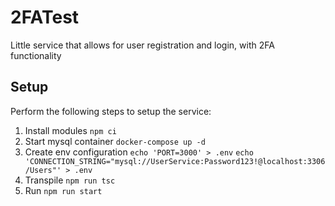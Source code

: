 # 2FATest
Little service that allows for user registration and login, with 2FA functionality

## Setup
Perform the following steps to setup the service:

1. Install modules 
`npm ci`
2. Start mysql container 
`docker-compose up -d`
3. Create env configuration
`echo 'PORT=3000' > .env`
`echo 'CONNECTION_STRING="mysql://UserService:Password123!@localhost:3306/Users"' > .env`
4. Transpile
`npm run tsc`
5. Run
`npm run start`